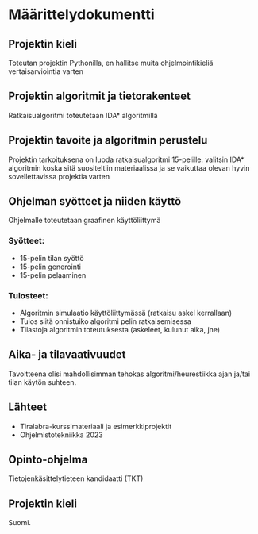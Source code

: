# Määrittelydokumentti

## Projektin kieli
Toteutan projektin Pythonilla, en hallitse muita ohjelmointikieliä vertaisarviointia varten

## Projektin algoritmit ja tietorakenteet
Ratkaisualgoritmi toteutetaan IDA* algoritmillä

## Projektin tavoite ja algoritmin perustelu
Projektin tarkoituksena on luoda ratkaisualgoritmi 15-pelille.
valitsin IDA* algoritmin koska sitä suositeltiin materiaalissa ja se vaikuttaa olevan hyvin sovellettavissa projektia varten

## Ohjelman syötteet ja niiden käyttö
Ohjelmalle toteutetaan graafinen käyttöliittymä

### Syötteet:
* 15-pelin tilan syöttö
* 15-pelin generointi
* 15-pelin pelaaminen

### Tulosteet:
* Algoritmin simulaatio käyttöliittymässä (ratkaisu askel kerrallaan)
* Tulos siitä onnistuiko algoritmi pelin ratkaisemisessa
* Tilastoja algoritmin toteutuksesta (askeleet, kulunut aika, jne)

## Aika- ja tilavaativuudet 
Tavoitteena olisi mahdollisimman tehokas algoritmi/heurestiikka ajan ja/tai tilan käytön suhteen.

## Lähteet

* Tiralabra-kurssimateriaali ja esimerkkiprojektit
* Ohjelmistotekniikka 2023

## Opinto-ohjelma
Tietojenkäsittelytieteen kandidaatti (TKT)

## Projektin kieli
Suomi.